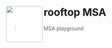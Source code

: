 # rooftop MSA <img src="https://avatars.githubusercontent.com/u/149151221?s=200&v=4" height = 100 align = left>

> MSA playground
